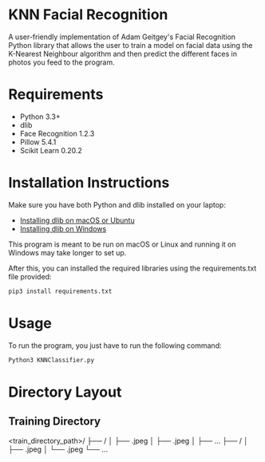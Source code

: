 # KNN Facial Recognition
A user-friendly implementation of Adam Geitgey's Facial Recognition Python library that allows the user to train a model on facial data using the K-Nearest Neighbour algorithm and then predict the different faces in photos you feed to the program.

# Requirements
- Python 3.3+
- dlib
- Face Recognition 1.2.3
- Pillow 5.4.1
- Scikit Learn 0.20.2

# Installation Instructions
Make sure you have both Python and dlib installed on your laptop:
- [Installing dlib on macOS or Ubuntu](https://gist.github.com/ageitgey/629d75c1baac34dfa5ca2a1928a7aeaf)
- [Installing dlib on Windows](https://github.com/ageitgey/face_recognition/issues/175#issue-257710508)

This program is meant to be run on macOS or Linux and running it on Windows may take longer to set up.

After this, you can installed the required libraries using the requirements.txt file provided:
```bash
pip3 install requirements.txt
```

# Usage
To run the program, you just have to run the following command:
```bash
Python3 KNNClassifier.py
```

# Directory Layout
## Training Directory
 <train_directory_path>/
        ├── <person1>/
        │   ├── <somename1>.jpeg
        │   ├── <somename2>.jpeg
        │   ├── ...
        ├── <person2>/
        │   ├── <somename1>.jpeg
        │   └── <somename2>.jpeg
        └── ...
